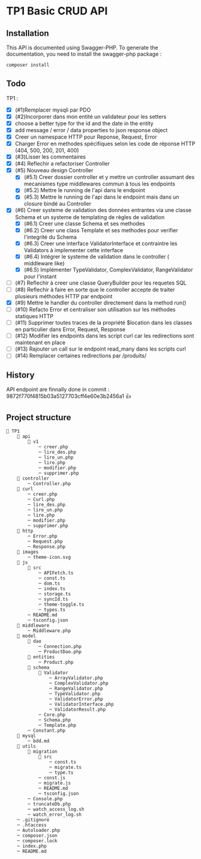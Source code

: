 # TP1 Basic CRUD API

## Installation

This API is documented using Swagger-PHP. To generate the documentation, you need to install the swagger-php package :

```bash
composer install
```

## Todo

TP1 :

- [x] (#1)Remplacer mysqli par PDO
- [x] (#2)Incorporer dans mon entité un validateur pour les setters
- [x] choose a better type for the id and the date in the entity
- [x] add message / error / data properties to json response object
- [x] Creer un namespace HTTP pour Reponse, Request, Error
- [x] Charger Error en methodes spécifiques selon les code de réponse HTTP (404, 500, 200, 201, 400)
- [x] (#3)Lisser les commentaires
- [x] (#4) Reflechir a refactoriser Controller
- [x] (#5) Nouveau design Controller
  - [x] (#5.1) Creer dossier controller et y mettre un controller assumant des mecanismes type middlewares commun à tous les endpoints
  - [x] (#5.2) Mettre le running de l'api dans le endpoint
  - [x] (#5.3) Mettre le running de l'api dans le endpoint mais dans un closure bindé au Controller
- [x] (#6) Creer systeme de validation des données entrantes via une classe Schema et un systeme de templating de règles de validation
  - [x] (#6.1) Creer une classe Schema et ses methodes
  - [x] (#6.2) Creer une class Template et ses methodes pour verifier l'integrité du Schema
  - [x] (#6.3) Creer une interface ValidatorInterface et contraintre les Validators à implementer cette interface
  - [x] (#6.4) Intégrer le systeme de validation dans le controller ( middleware like)
  - [x] (#6.5) Implémenter TypeValidator, ComplexValidator, RangeValidator pour l'instant
- [ ] (#7) Reflechir à creer une classe QueryBuilder pour les requetes SQL
- [ ] (#8) Reflechir à faire en sorte que le controller accepte de traiter plusieurs méthodes HTTP par endpoint
- [x] (#9) Mettre le handler du controller directement dans la method run()
- [ ] (#10) Refacto Error et centraliser son utilisation sur les méthodes statiques HTTP
- [ ] (#11) Supprimer toutes traces de la propriété $location dans les classes en particulier dans Error, Request, Response
- [ ] (#12) Modifier les endpoints dans les script curl car les redirections sont maintenant en place
- [ ] (#13) Rajouter un call sur le endpoint read_many dans les scripts curl
- [ ] (#14) Remplacer certaines redirections par /produits/

## History

API endpoint are finnally done in commit : 9872f770f4815b03a5127703cff4e60e3b2456a1 👍

## Project structure

```plaintext
📁 TP1
    📁 api
        📁 v1
            ─ creer.php
            ─ lire_des.php
            ─ lire_un.php
            ─ lire.php
            ─ modifier.php
            ─ supprimer.php
    📁 controller
        ─ Controller.php
    📁 curl
        ─ creer.php
        ─ Curl.php
        ─ lire_des.php
        ─ lire_un.php
        ─ lire.php
        ─ modifier.php
        ─ supprimer.php
    📁 http
        ─ Error.php
        ─ Request.php
        ─ Response.php
    📁 images
        ─ theme-icon.svg
    📁 js
        📁 src
            ─ APIFetch.ts
            ─ const.ts
            ─ dom.ts
            ─ index.ts
            ─ storage.ts
            ─ syncId.ts
            ─ theme-toggle.ts
            ─ types.ts
        ─ README.md
        ─ tsconfig.json
    📁 middleware
        ─ Middleware.php
    📁 model
        📁 dao
            ─ Connection.php
            ─ ProductDao.php
        📁 entities
            ─ Product.php
        📁 schema
            📁 Validator
                ─ ArrayValidator.php
                ─ ComplexValidator.php
                ─ RangeValidator.php
                ─ TypeValidator.php
                ─ ValidatorError.php
                ─ ValidatorInterface.php
                ─ ValidatorResult.php
            ─ Core.php
            ─ Schema.php
            ─ Template.php
        ─ Constant.php
    📁 mysql
        ─ bdd.md
    📁 utils
        📁 migration
            📁 src
                ─ const.ts
                ─ migrate.ts
                ─ type.ts
            ─ const.js
            ─ migrate.js
            ─ README.md
            ─ tsconfig.json
        ─ Console.php
        ─ truncateDb.php
        ─ watch_access_log.sh
        ─ watch_error_log.sh
    ─ .gitignore
    ─ .htaccess
    ─ Autoloader.php
    ─ composer.json
    ─ composer.lock
    ─ index.php
    ─ README.md
```
